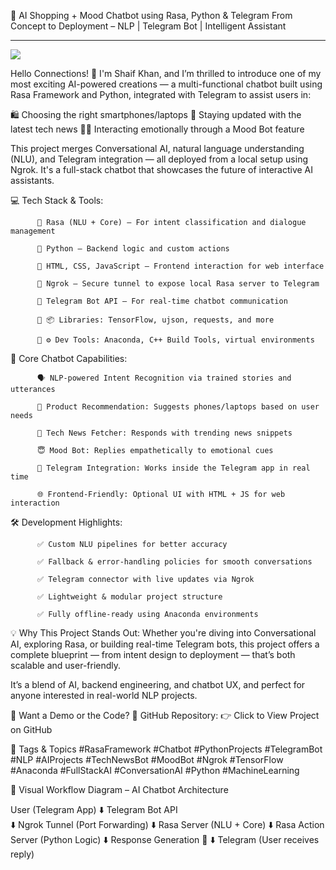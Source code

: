 🤖 AI Shopping + Mood Chatbot using Rasa, Python & Telegram
From Concept to Deployment – NLP | Telegram Bot | Intelligent Assistant
<hr>
<img src="https://cdn.dribbble.com/users/37530/screenshots/2937858/drib_blink_bot.gif">

Hello Connections! 👋
I'm Shaif Khan, and I’m thrilled to introduce one of my most exciting AI-powered creations — a multi-functional chatbot built using Rasa Framework and Python, integrated with Telegram to assist users in:

🛍 Choosing the right smartphones/laptops
📰 Staying updated with the latest tech news
🧘‍♂️ Interacting emotionally through a Mood Bot feature

This project merges Conversational AI, natural language understanding (NLU), and Telegram integration — all deployed from a local setup using Ngrok. It's a full-stack chatbot that showcases the future of interactive AI assistants.

💻 Tech Stack & Tools:

          🔹 Rasa (NLU + Core) – For intent classification and dialogue management
          
          🔹 Python – Backend logic and custom actions
          
          🔹 HTML, CSS, JavaScript – Frontend interaction for web interface
          
          🔹 Ngrok – Secure tunnel to expose local Rasa server to Telegram
          
          🔹 Telegram Bot API – For real-time chatbot communication
          
          🔹 📦 Libraries: TensorFlow, ujson, requests, and more
          
          🔹 ⚙️ Dev Tools: Anaconda, C++ Build Tools, virtual environments

🧠 Core Chatbot Capabilities:

          🗣️ NLP-powered Intent Recognition via trained stories and utterances
          
          🛒 Product Recommendation: Suggests phones/laptops based on user needs
          
          📰 Tech News Fetcher: Responds with trending news snippets
          
          😇 Mood Bot: Replies empathetically to emotional cues
          
          💬 Telegram Integration: Works inside the Telegram app in real time
          
          🌐 Frontend-Friendly: Optional UI with HTML + JS for web interaction

🛠️ Development Highlights:

          ✅ Custom NLU pipelines for better accuracy
          
          ✅ Fallback & error-handling policies for smooth conversations
          
          ✅ Telegram connector with live updates via Ngrok
          
          ✅ Lightweight & modular project structure
          
          ✅ Fully offline-ready using Anaconda environments

💡 Why This Project Stands Out:
Whether you're diving into Conversational AI, exploring Rasa, or building real-time Telegram bots, this project offers a complete blueprint — from intent design to deployment — that’s both scalable and user-friendly.

It’s a blend of AI, backend engineering, and chatbot UX, and perfect for anyone interested in real-world NLP projects.

🔗 Want a Demo or the Code?
📁 GitHub Repository:
👉 Click to View Project on GitHub

📌 Tags & Topics
#RasaFramework #Chatbot #PythonProjects #TelegramBot #NLP #AIProjects
#TechNewsBot #MoodBot #Ngrok #TensorFlow #Anaconda #FullStackAI #ConversationAI #Python #MachineLearning


🧭 Visual Workflow Diagram – AI Chatbot Architecture

User (Telegram App) 
       ⬇️
 Telegram Bot API  
       ⬇️
    Ngrok Tunnel (Port Forwarding)
       ⬇️
  Rasa Server (NLU + Core)
       ⬇️
Rasa Action Server (Python Logic)
       ⬇️
   Response Generation 🔄
       ⬇️
    Telegram (User receives reply)
